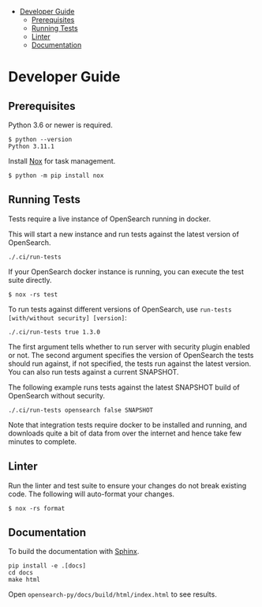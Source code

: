- [Developer Guide](#developer-guide)
  - [Prerequisites](#prerequisites)
  - [Running Tests](#running-tests)
  - [Linter](#linter)
  - [Documentation](#documentation)

# Developer Guide

## Prerequisites

Python 3.6 or newer is required.

```
$ python --version
Python 3.11.1
```

Install [Nox](https://nox.thea.codes/en/stable/) for task management.

```
$ python -m pip install nox
```

## Running Tests

Tests require a live instance of OpenSearch running in docker.

This will start a new instance and run tests against the latest version of OpenSearch.

```
./.ci/run-tests
```

If your OpenSearch docker instance is running, you can execute the test suite directly.

```
$ nox -rs test
```

To run tests against different versions of OpenSearch, use `run-tests [with/without security] [version]`:

```
./.ci/run-tests true 1.3.0
```

The first argument tells whether to run server with security plugin enabled or not. The second argument specifies the version of OpenSearch the tests should run against, if not specified, the tests run against the latest version. You can also run tests against a current SNAPSHOT.

The following example runs tests against the latest SNAPSHOT build of OpenSearch without security.

```
./.ci/run-tests opensearch false SNAPSHOT
```

Note that integration tests require docker to be installed and running, and downloads quite a bit of data from over the internet and hence take few minutes to complete.

## Linter

Run the linter and test suite to ensure your changes do not break existing code. The following will auto-format your changes.

```
$ nox -rs format
```

## Documentation

To build the documentation with [Sphinx](https://www.sphinx-doc.org/).

```
pip install -e .[docs]
cd docs
make html
```

Open `opensearch-py/docs/build/html/index.html` to see results.
